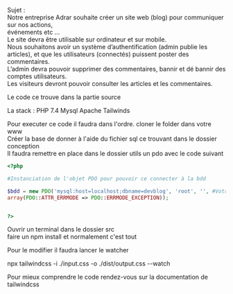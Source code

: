 Sujet :  
Notre entreprise Adrar souhaite créer un site web (blog) pour communiquer sur nos actions,  
événements etc …  
Le site devra être utilisable sur ordinateur et sur mobile.  
Nous souhaitons avoir un système d’authentification (admin publie les articles), et que les utilisateurs (connectés) puissent poster des commentaires.  
L’admin devra pouvoir supprimer des commentaires, bannir et dé bannir des comptes utilisateurs.  
Les visiteurs devront pouvoir consulter les articles et les commentaires.  


Le code ce trouve dans la partie source  

La stack : 
PHP 7.4 
Mysql 
Apache 
Tailwinds

Pour executer ce code il faudra dans l'ordre. 
cloner le folder dans votre www  
Créer la base de donner à l'aide du fichier sql ce trouvant dans le dossier conception  
Il faudra remettre en place dans le dossier utils un pdo avec le code suivant  

```php
<?php

#Instanciation de l'objet PDO pour pouvoir ce connecter à la bdd

$bdd = new PDO('mysql:host=localhost;dbname=devblog', 'root', '', #Votre mot de passe ici 
array(PDO::ATTR_ERRMODE => PDO::ERRMODE_EXCEPTION));


?>
```
Ouvrir un terminal dans le dossier src  
faire un npm install 
et normalement c'est tout 

Pour le modifier il faudra lancer le watcher

npx tailwindcss -i ./input.css -o ./dist/output.css --watch

Pour mieux comprendre le code rendez-vous sur la documentation de tailwindcss